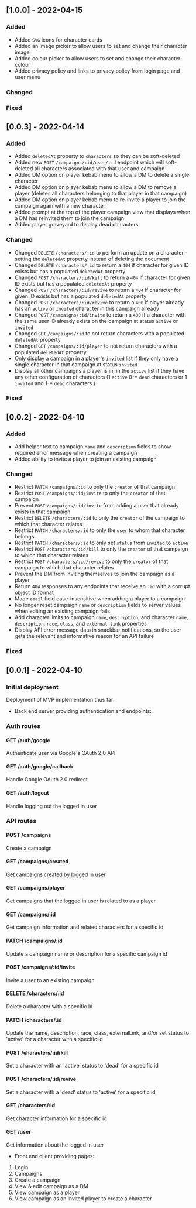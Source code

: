 ## [1.0.0] - 2022-04-15
### Added

- Added `SVG` icons for character cards
- Added an image picker to allow users to set and change their character image
- Added colour picker to allow users to set and change their character colour
- Added privacy policy and links to privacy policy from login page and user menu

### Changed

### Fixed

## [0.0.3] - 2022-04-14
### Added

- Added `deletedAt` property to `characters` so they can be soft-deleted
- Added new `POST` `/campaigns/:id/user/:id` endpoint which will soft-deleted all characters associated with that user and campaign
- Added DM option on player kebab menu to allow a DM to delete a single character
- Added DM option on player kebab menu to allow a DM to remove a player (deletes all characters belonging to that player in that campaign)
- Added DM option on player kebab menu to re-invite a player to join the campaign again with a new character
- Added prompt at the top of the player campaign view that displays when a DM has reinvited them to join the campaign
- Added player graveyard to display dead characters

### Changed

- Changed `DELETE` `/characters/:id` to perform an update on a character - setting the `deletedAt` property instead of deleting the document
- Changed `DELETE` `/characters/:id` to return a `404` if character for given ID exists but has a populated `deletedAt` property
- Changed `POST` `/characters/:id/kill` to return a `404` if character for given ID exists but has a populated `deletedAt` property
- Changed `POST` `/characters/:id/revive` to return a `404` if character for given ID exists but has a populated `deletedAt` property
- Changed `POST` `/characters/:id/revive` to return a `400` if player already has an `active` or `invited` character in this campaign already
- Changed `POST` `/campaigns/:id/invite` to return a `400` if a character with the same user ID already exists on the campaign at status `active` or `invited`
- Changed `GET` `/campaigns/:id` to not return characters with a populated `deletedAt` property
- Changed `GET` `/campaigns/:id/player` to not return characters with a populated `deletedAt` property
- Only display a campaign in a player's `invited` list if they only have a single character in that campaign at status `invited`
- Display all other campaigns a player is in, in the `active` list if they have any other configuration of characters (1 `active` 0-* `dead` characters or 1 `invited` and 1-* `dead` characters )

### Fixed

## [0.0.2] - 2022-04-10
### Added
- Add helper text to campaign `name` and `description` fields to show required error message when creating a campaign
- Added ability to invite a player to join an existing campaign

### Changed

- Restrict `PATCH` `/campaigns/:id` to only the `creator` of that campaign
- Restrict `POST` `/campaigns/:id/invite` to only the `creator` of that campaign
- Prevent `POST` `/campaigns/:id/invite` from adding a user that already exists in that campaign
- Restrict `DELETE` `/characters/:id` to only the `creator` of the campaign to which that character relates
- Restrict `PATCH` `/characters/:id` to only the `user` to whom that character belongs.
- Restrict `PATCH` `/characters/:id` to only set `status` from `invited` to `active`
- Restrict `POST` `/characters/:id/kill` to only the `creator` of that campaign to which that character relates
- Restrict `POST` `/characters/:id/revive` to only the `creator` of that campaign to which that character relates
- Prevent the DM from inviting themselves to join the campaign as a player
- Return `404` responses to any endpoints that receive an `:id` with a corrupt object ID format
- Made `email` field case-insensitive when adding a player to a campaign
- No longer reset campaign `name` or `description` fields to server values when editing an existing campaign fails.
- Add character limits to campaign `name`, `description`, and character `name`, `description`, `race`, `class`, and `external link` properties
- Display API error message data in snackbar notifications, so the user gets the relevant and informative reason for an API failure

### Fixed


## [0.0.1] - 2022-04-10
### Initial deployment

Deployment of MVP implementation thus far:
- Back end server providing authentication and endpoints:

### Auth routes

#### GET /auth/google
Authenticate user via Google's OAuth 2.0 API

#### GET /auth/google/callback
Handle Google OAuth 2.0 redirect

#### GET /auth/logout
Handle logging out the logged in user

### API routes

#### POST /campaigns
Create a campaign

#### GET /campaigns/created
Get campaigns created by logged in user

#### GET /campaigns/player
Get campaigns that the logged in user is related to as a player

#### GET /campaigns/:id
Get campaign information and related characters for a specific id

#### PATCH /campaigns/:id
Update a campaign name or description for a specific campaign id

#### POST /campaigns/:id/invite
Invite a user to an existing campaign

#### DELETE /characters/:id
Delete a character with a specific id

#### PATCH /characters/:id
Update the name, description, race, class, externalLink, and/or set status to 'active' for a character with a specific id

#### POST /characters/:id/kill
Set a character with an 'active' status to 'dead' for a specific id

#### POST /characters/:id/revive
Set a character with a 'dead' status to 'active' for a specific id

#### GET /characters/:id
Get character information for a specific id

#### GET /user
Get information about the logged in user


- Front end client providing pages:

1. Login
2. Campaigns
3. Create a campaign
4. View & edit campaign as a DM
5. View campaign as a player
6. View campaign as an invited player to create a character


